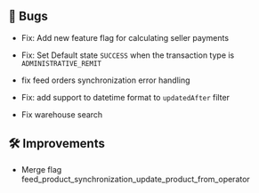 ## 🐛 Bugs

- Fix: Add new feature flag for calculating seller payments

- Fix: Set Default state `SUCCESS` when the transaction type is `ADMINISTRATIVE_REMIT`

- fix feed orders synchronization error handling

- Fix: add support to datetime format to `updatedAfter` filter

- Fix warehouse search


## 🛠️ Improvements

- Merge flag feed_product_synchronization_update_product_from_operator